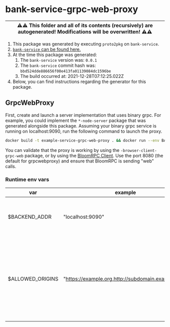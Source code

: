 # bank-service-grpc-web-proxy

| ⚠️⚠️ This folder and all of its contents (recursively) are autogenerated! Modifications will be overwritten! ⚠️⚠️ |
| --- |

1. This package was generated by executing `proto2pkg` on `bank-service`.
1. [`bank-service` can be found here.](https://github.com/liamzdenek/proto2pkg/example/bank-service)
1. At the time this package was generated:
    1. The `bank-service` version was: `0.0.1`
    1. The `bank-service` commit hash was: `bbd524dde886656f00e413fa01139084dc1596be`
    1. The build occurred at: 2021-12-28T07:12:25.022Z
1. Below, you can find instructions regarding the generator for this package.

## GrpcWebProxy


First, create and launch a server implementation that uses binary grpc. For example, you could implement the
`*-node-server` package that was generated alongside this package. Assuming your binary grpc service is running
on localhost:9090, run the following command to launch the proxy.
```sh
docker build -t example-service-grpc-web-proxy . && docker run --env BACKEND_ADDR=localhost:9090 -it --network host example-service-grpc-web-proxy
```

You can validate that the proxy is working by using the `-browser-client-grpc-web` package, or by using the [BloomRPC
Client](https://github.com/bloomrpc/bloomrpc). Use the port 8080 (the default for grpcwebproxy) and ensure that BloomRPC
is sending "web" calls.

### Runtime env vars

var | example | desc
-|-|-
$BACKEND_ADDR | "localhost:9090" | the underlying binary grpc server to forward to
$ALLOWED_ORIGINS | "https://example.org,http://subdomain.example.org" | used for CORS. Note that your domains MUST NOT have a trailing slash or the header won't be properly recognized

